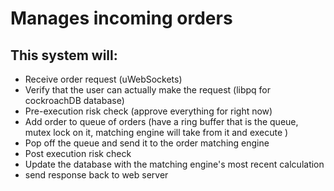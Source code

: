 # Manages incoming orders 

## This system will:

* Receive order request (uWebSockets)
* Verify that the user can actually make the request (libpq for cockroachDB database)
* Pre-execution risk check (approve everything for right now)
* Add order to queue of orders (have a ring buffer that is the queue, mutex lock on it, matching engine will take from it and execute )
* Pop off the queue and send it to the order matching engine 
* Post execution risk check 
* Update the database with the matching engine's most recent calculation 
* send response back to web server 